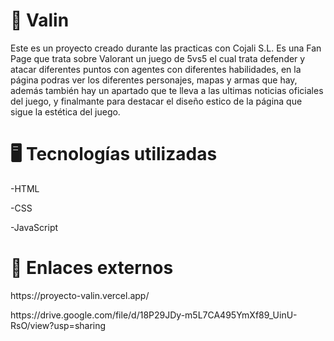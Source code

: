 <h1>📌 Valin</h1>

Este es un proyecto creado durante las practicas con Cojali S.L. 
Es una Fan Page que trata sobre Valorant un juego de 5vs5 el cual trata defender y atacar diferentes puntos con agentes con diferentes habilidades, en la página podras ver los diferentes personajes, mapas y armas que hay, además también hay un apartado que te lleva a las ultimas noticias oficiales del juego, y finalmante para destacar el diseño estico de la página que sigue la estética del juego.

<h1>🖥️ Tecnologías utilizadas</h1>

-HTML

-CSS

-JavaScript

<h1>🔗 Enlaces externos</h1>

<P>https://proyecto-valin.vercel.app/</P>
<P>https://drive.google.com/file/d/18P29JDy-m5L7CA495YmXf89_UinU-RsO/view?usp=sharing</P>
